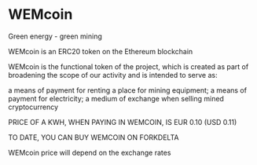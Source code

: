 # WEMcoin
Green energy - green mining

WEMcoin is an ERC20 token on the Ethereum blockchain

WEMcoin is the functional token of the project, which is created as part of broadening the scope of our activity and is intended to serve as:

a means of payment for renting a place for mining equipment;
a means of payment for electricity;
a medium of exchange when selling mined cryptocurrency
 
PRICE OF A KWH, WHEN PAYING IN WEMCOIN, IS EUR 0.10 (USD 0.11)

TO DATE, YOU CAN BUY WEMCOIN ON FORKDELTA

WEMcoin price will depend on the exchange rates
